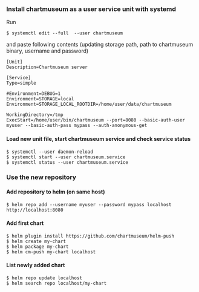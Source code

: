 ### Install chartmuseum as a user service unit with systemd
Run
```
$ systemctl edit --full  --user chartmuseum
```
and paste following contents (updating storage path, path to chartmuseum binary, username and password)
```
[Unit]
Description=Chartmuseum server

[Service]
Type=simple

#Environment=DEBUG=1
Environment=STORAGE=local
Environment=STORAGE_LOCAL_ROOTDIR=/home/user/data/chartmuseum

WorkingDirectory=/tmp
ExecStart=/home/user/bin/chartmuseum --port=8080 --basic-auth-user myuser --basic-auth-pass mypass --auth-anonymous-get
```
#### Load new unit file, start chartmuseum service and check service status
```
$ systemctl --user daemon-reload
$ systemctl start --user chartmuseum.service
$ systemctl status --user chartmuseum.service
```
### Use the new repository
#### Add repository to helm (on same host)
```
$ helm repo add --username myuser --password mypass localhost http://localhost:8080
```
#### Add first chart
```
$ helm plugin install https://github.com/chartmuseum/helm-push
$ helm create my-chart
$ helm package my-chart
$ helm cm-push my-chart localhost
```
#### List newly added chart
```
$ helm repo update localhost
$ helm search repo localhost/my-chart
```
